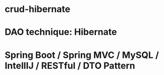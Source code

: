 # crud-hibernate
# DAO technique: Hibernate
# Spring Boot / Spring MVC / MySQL / IntellIJ / RESTful / DTO Pattern
